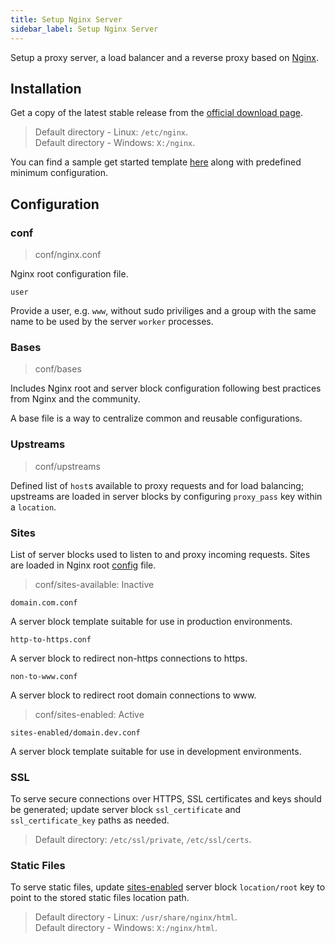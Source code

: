 ```yaml
---
title: Setup Nginx Server
sidebar_label: Setup Nginx Server
---
```


Setup a proxy server, a load balancer and a reverse proxy based on [Nginx][Nginx].

## Installation

Get a copy of the latest stable release from the [official download page][Nginx].

> Default directory - Linux: `/etc/nginx`.\
> Default directory - Windows: `X:/nginx`.

You can find a sample get started template [here](../../templates/index.md#nginx-server) along with
predefined minimum configuration.

## Configuration

### conf

> conf/nginx.conf

Nginx root configuration file.

`user`

Provide a user, e.g. `www`, without sudo priviliges and a group with the same name to be used by
the server `worker` processes.

### Bases

> conf/bases

Includes Nginx root and server block configuration following best practices from Nginx and the
community.

A base file is a way to centralize common and reusable configurations.

### Upstreams

> conf/upstreams

Defined list of `host`s available to proxy requests and for load balancing; upstreams are loaded in
server blocks by configuring `proxy_pass` key within a `location`.

### Sites

List of server blocks used to listen to and proxy incoming requests. Sites are loaded in Nginx
root [config](#conf) file.

> conf/sites-available: Inactive

`domain.com.conf`

A server block template suitable for use in production environments.

`http-to-https.conf`

A server block to redirect non-https connections to https.

`non-to-www.conf`

A server block to redirect root domain connections to www.

> conf/sites-enabled: Active

`sites-enabled/domain.dev.conf`

A server block template suitable for use in development environments.

### SSL

To serve secure connections over HTTPS, SSL certificates and keys should be generated; update
server block `ssl_certificate` and `ssl_certificate_key` paths as needed.

> Default directory: `/etc/ssl/private`, `/etc/ssl/certs`.

### Static Files

To serve static files, update [sites-enabled](#sites) server block `location/root` key to point to
the stored static files location path.

> Default directory - Linux: `/usr/share/nginx/html`.\
> Default directory - Windows: `X:/nginx/html`.

[Nginx]: http://nginx.org/en/download.html
